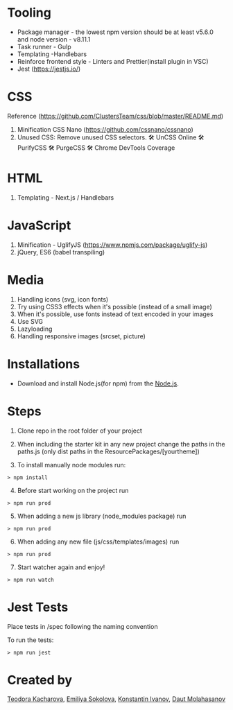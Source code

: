 # Tooling

- Package manager - the lowest npm version should be at least v5.6.0 and node version - v8.11.1
- Task runner - Gulp
- Templating -Handlebars
- Reinforce frontend style - Linters and Prettier(install plugin in VSC)
- Jest (https://jestjs.io/)

# CSS

Reference (https://github.com/ClustersTeam/css/blob/master/README.md)

1. Minification CSS Nano (https://github.com/cssnano/cssnano)
2. Unused CSS: Remove unused CSS selectors. 🛠 UnCSS Online 🛠 PurifyCSS 🛠 PurgeCSS 🛠 Chrome DevTools Coverage

# HTML

1. Templating - Next.js / Handlebars

# JavaScript

1. Minification - UglifyJS (https://www.npmjs.com/package/uglify-js)
2. jQuery, ES6 (babel transpiling)

# Media

1. Handling icons (svg, icon fonts)
2. Try using CSS3 effects when it's possible (instead of a small image)
3. When it's possible, use fonts instead of text encoded in your images
4. Use SVG
5. Lazyloading
6. Handling responsive images (srcset, picture)

# Installations

- Download and install Node.js(for npm) from the [Node.js](https://nodejs.org/).

# Steps


1. Clone repo in the root folder of your project

2. When including the starter kit in any new project change the paths
in the paths.js (only dist paths in the ResourcePackages/[yourtheme])

3. To install manually node modules run:

```
> npm install
```

4. Before start working on the project run 

```
> npm run prod
```

5. When adding a new js library (node_modules package) run

```
> npm run prod

```

6. When adding any new file (js/css/templates/images) run

```
> npm run prod
```

7. Start watcher again and enjoy!

```
> npm run watch
```

# Jest Tests

Place tests in /spec following the naming convention 

To run the tests:
```
> npm run jest
```

# Created by

[Teodora Kacharova](https://github.com/tekacharova), [Emiliya Sokolova](https://github.com/emilium), [Konstantin Ivanov](https://github.com/KocetoIvanov), [Daut Molahasanov](https://github.com/daut-molahasanov)
